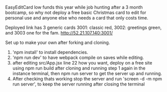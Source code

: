 EasyEditCard
low funds this year while job hunting after a 3 month bootcamp, so why not deploy a free basic Christmas card to edit for personal use and anyone else who needs a card that only costs time.

Deployed link has 3 generic cards 3001: classic red, 3002: greetings green, and 3003 one for the fam.
http://52.21.107.140:3001/

Set up to make your own after forking and cloning.

1. 'npm install' to install dependencies.
2. 'npm run dev' to have webpack compile on saves while editing.
3. after editing src/App.jsx line 22 how you want, deploy on a free site using npm run build after cloning and running step 1 again in the instance terminal, then npm run server to get the server up and running.
4. After checking thats working stop the server and run 'screen -d -m npm run server', to keep the server running after closing the terminal
